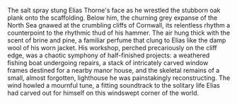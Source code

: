 The salt spray stung Elias Thorne's face as he wrestled the stubborn oak plank onto the scaffolding.  Below him, the churning grey expanse of the North Sea gnawed at the crumbling cliffs of Cornwall, its relentless rhythm a counterpoint to the rhythmic thud of his hammer.  The air hung thick with the scent of brine and pine, a familiar perfume that clung to Elias like the damp wool of his worn jacket.  His workshop, perched precariously on the cliff edge, was a chaotic symphony of half-finished projects: a weathered fishing boat undergoing repairs, a stack of intricately carved window frames destined for a nearby manor house, and the skeletal remains of a small, almost forgotten, lighthouse he was painstakingly reconstructing. The wind howled a mournful tune, a fitting soundtrack to the solitary life Elias had carved out for himself on this windswept corner of the world.
